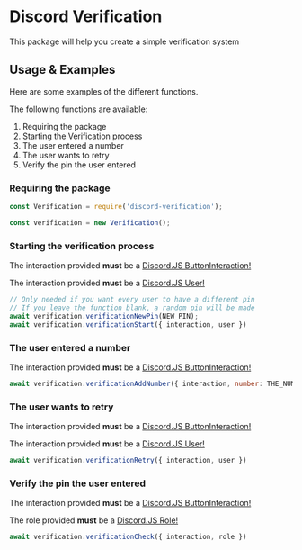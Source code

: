 
# Discord Verification

This package will help you create a simple verification system
## Usage & Examples
Here are some examples of the different functions.

The following functions are available:

1. Requiring the package
2. Starting the Verification process
3. The user entered a number
3. The user wants to retry
3. Verify the pin the user entered


### Requiring the package
```js
const Verification = require('discord-verification');

const verification = new Verification();
```

### Starting the verification process
The interaction provided **must** be a [Discord.JS ButtonInteraction!](https://discord.js.org/#/docs/main/stable/class/ButtonInteraction)

The interaction provided **must** be a [Discord.JS User!](https://discord.js.org/#/docs/main/stable/class/User)
```js
// Only needed if you want every user to have a different pin
// If you leave the function blank, a random pin will be made
await verification.verificationNewPin(NEW_PIN); 
await verification.verificationStart({ interaction, user })

```

### The user entered a number
The interaction provided **must** be a [Discord.JS ButtonInteraction!](https://discord.js.org/#/docs/main/stable/class/ButtonInteraction)
```js
await verification.verificationAddNumber({ interaction, number: THE_NUMBER_THE_USER_ENTERED})
```

### The user wants to retry
The interaction provided **must** be a [Discord.JS ButtonInteraction!](https://discord.js.org/#/docs/main/stable/class/ButtonInteraction)

The interaction provided **must** be a [Discord.JS User!](https://discord.js.org/#/docs/main/stable/class/User)
```js
await verification.verificationRetry({ interaction, user })
```

### Verify the pin the user entered
The interaction provided **must** be a [Discord.JS ButtonInteraction!](https://discord.js.org/#/docs/main/stable/class/ButtonInteraction)

The role provided **must** be a [Discord.JS Role!](https://discord.js.org/#/docs/main/stable/class/Role)
```js
await verification.verificationCheck({ interaction, role })
```